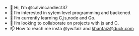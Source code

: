 - 👋 Hi, I’m @calvincandiec137
- 👀 I’m interested in sytem level programming and backened.
- 🌱 I’m currently learning C,js,node and Go.
- 💞️ I’m looking to collaborate on projects with js and C.
- 📫 How to reach me insta @yw.faiz and khanfaiz@duck.com


